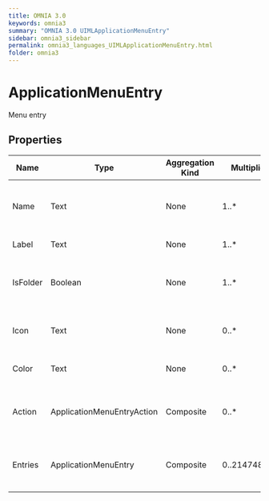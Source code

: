 ```yaml
---
title: OMNIA 3.0
keywords: omnia3
summary: "OMNIA 3.0 UIMLApplicationMenuEntry"
sidebar: omnia3_sidebar
permalink: omnia3_languages_UIMLApplicationMenuEntry.html
folder: omnia3
---
```


# ApplicationMenuEntry
Menu entry
## Properties

| Name | Type | Aggregation Kind | Multiplicity | Description |
| --------- | --------- | --------- | --------- | --------- |
| Name | Text | None | 1..* | The name of the entity (unique identifier). |
| Label | Text | None | 1..* | Label to display. |
| IsFolder | Boolean | None | 1..* | Folder entry. Group of other Menu entries. |
| Icon | Text | None | 0..* | Icon to present with the entry. |
| Color | Text | None | 0..* | Color related to entry. |
| Action | ApplicationMenuEntryAction | Composite | 0..* | Will define how the system should behave. |
| Entries | ApplicationMenuEntry | Composite | 0..2147483647 | Child entries. Used in case of folders. |


